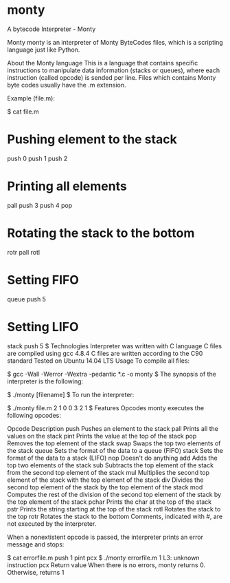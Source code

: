 # monty
A bytecode Interpreter - Monty

Monty
monty is an interpreter of Monty ByteCodes files, which is a scripting language just like Python.

About the Monty language
This is a language that contains specific instructions to manipulate data information (stacks or queues), where each instruction (called opcode) is sended per line. Files which contains Monty byte codes usually have the .m extension.

Example (file.m):

$ cat file.m
# Pushing element to the stack
push 0
push 1
push 2
# Printing all elements
pall
push 3
push 4
pop
# Rotating the stack to the bottom
rotr
pall
rotl
# Setting FIFO
queue
push 5
# Setting LIFO
stack
push 5
$
Technologies
Interpreter was written with C language
C files are compiled using gcc 4.8.4
C files are written according to the C90 standard
Tested on Ubuntu 14.04 LTS
Usage
To compile all files:

$ gcc -Wall -Werror -Wextra -pedantic *.c -o monty
$
The synopsis of the interpreter is the following:

$ ./monty [filename]
$
To run the interpreter:

$ ./monty file.m
2
1
0
0
3
2
1
$
Features
Opcodes
monty executes the following opcodes:

Opcode	Description
push	Pushes an element to the stack
pall	Prints all the values on the stack
pint	Prints the value at the top of the stack
pop	Removes the top element of the stack
swap	Swaps the top two elements of the stack
queue	Sets the format of the data to a queue (FIFO)
stack	Sets the format of the data to a stack (LIFO)
nop	Doesn't do anything
add	Adds the top two elements of the stack
sub	Subtracts the top element of the stack from the second top element of the stack
mul	Multiplies the second top element of the stack with the top element of the stack
div	Divides the second top element of the stack by the top element of the stack
mod	Computes the rest of the division of the second top element of the stack by the top element of the stack
pchar	Prints the char at the top of the stack
pstr	Prints the string starting at the top of the stack
rotl	Rotates the stack to the top
rotr	Rotates the stack to the bottom
Comments, indicated with #, are not executed by the interpreter.

When a nonextistent opcode is passed, the interpreter prints an error message and stops:

$ cat errorfile.m
push 1
pint
pcx
$ ./monty errorfile.m
1
L3: unknown instruction pcx
Return value
When there is no errors, monty returns 0. Otherwise, returns 1
